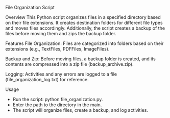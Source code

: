 File Organization Script

Overview
This Python script organizes files in a specified directory based on their file extensions. It creates destination folders for different file types and moves files accordingly. Additionally, the script creates a backup of the files before moving them and zips the backup folder.

Features
File Organization: Files are categorized into folders based on their extensions (e.g., TextFiles, PDFFiles, ImageFiles).

Backup and Zip: Before moving files, a backup folder is created, and its contents are compressed into a zip file (backup_archive.zip).

Logging: Activities and any errors are logged to a file (file_organization_log.txt) for reference.

Usage
- Run the script: python file_organization.py.
- Enter the path to the directory in the main.
- The script will organize files, create a backup, and log activities.

